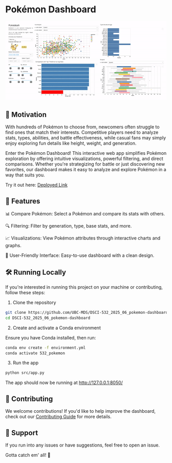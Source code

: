 # Pokémon Dashboard

![m2-pokedash](/img/demo.gif)


## 🚀 Motivation

With hundreds of Pokémon to choose from, newcomers often struggle to find ones that match their interests. Competitive players need to analyze stats, types, abilities, and battle effectiveness, while casual fans may simply enjoy exploring fun details like height, weight, and generation.

Enter the Pokémon Dashboard! This interactive web app simplifies Pokémon exploration by offering intuitive visualizations, powerful filtering, and direct comparisons. Whether you're strategizing for battle or just discovering new favorites, our dashboard makes it easy to analyze and explore Pokémon in a way that suits you.

Try it out here: [Deployed Link](https://dsci-532-2025-06-pokemon-dashboard.onrender.com/)

## 🌟 Features

📊 Compare Pokémon: Select a Pokémon and compare its stats with others.

🔍 Filtering: Filter by generation, type, base stats, and more.

📈 Visualizations: View Pokémon attributes through interactive charts and graphs.

🎯 User-Friendly Interface: Easy-to-use dashboard with a clean design.

## 🛠️ Running Locally

If you're interested in running this project on your machine or contributing, follow these steps:

1. Clone the repository

```sh
git clone https://github.com/UBC-MDS/DSCI-532_2025_06_pokemon-dashboard.git
cd DSCI-532_2025_06_pokemon-dashboard
```

2. Create and activate a Conda environment

Ensure you have Conda installed, then run:
```sh
conda env create -f environment.yml
conda activate 532_pokemon
```

3. Run the app

```sh
python src/app.py
```

The app should now be running at http://127.0.0.1:8050/

## 🤝 Contributing

We welcome contributions! If you'd like to help improve the dashboard, check out our [Contributing Guide](https://github.com/UBC-MDS/DSCI-532_2025_06_pokemon-dashboard/blob/main/CONTRIBUTING.md) for more details.

## 📩 Support

If you run into any issues or have suggestions, feel free to open an issue.

Gotta catch em' all! 🎉
